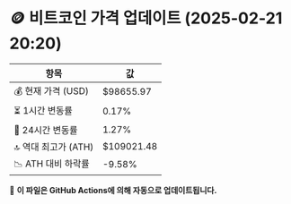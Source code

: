 # 🪙 비트코인 가격 업데이트 (2025-02-21 20:20)

| 항목                | 값 |
|--------------------|----------------|
| 💰 현재 가격 (USD) | $98655.97 |
| ⏳ 1시간 변동률    | 0.17% |
| 📆 24시간 변동률   | 1.27% |
| 🔝 역대 최고가 (ATH) | $109021.48 |
| 📉 ATH 대비 하락률 | -9.58% |

🔄 **이 파일은 GitHub Actions에 의해 자동으로 업데이트됩니다.**
